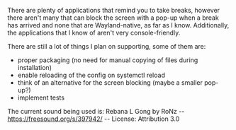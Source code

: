 There are plenty of applications that remind you to take breaks, however there aren't many that can block the screen with a pop-up when a break has arrived and none that are Wayland-native, as far as I know. Additionally, the applications that I know of aren't very console-friendly.

There are still a lot of things I plan on supporting, some of them are:
 - proper packaging (no need for manual copying of files during installation)
 - enable reloading of the config on systemctl reload
 - think of an alternative for the screen blocking (maybe a smaller pop-up?)
 - implement tests


The current sound being used is:
Rebana L Gong by RoNz -- https://freesound.org/s/397942/ -- License: Attribution 3.0
